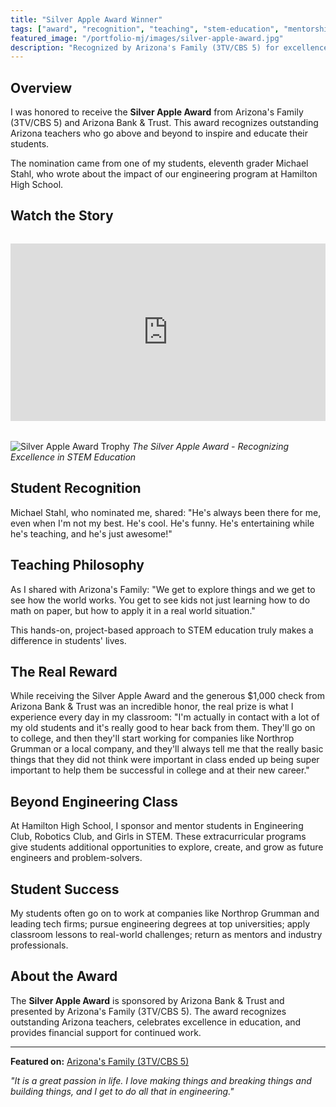 ```yaml
---
title: "Silver Apple Award Winner"
tags: ["award", "recognition", "teaching", "stem-education", "mentorship"]
featured_image: "/portfolio-mj/images/silver-apple-award.jpg"
description: "Recognized by Arizona's Family (3TV/CBS 5) for excellence in STEM education and mentoring future engineers"
---
```


## Overview

I was honored to receive the **Silver Apple Award** from Arizona's Family (3TV/CBS 5) and Arizona Bank & Trust. This award recognizes outstanding Arizona teachers who go above and beyond to inspire and educate their students.

The nomination came from one of my students, eleventh grader Michael Stahl, who wrote about the impact of our engineering program at Hamilton High School.

## Watch the Story

<div style="position: relative; padding-bottom: 56.25%; height: 0; overflow: hidden; max-width: 100%; margin: 2rem 0;">
  <iframe style="position: absolute; top: 0; left: 0; width: 100%; height: 100%;" src="https://www.youtube.com/embed/G9AubV7WMJ4?si=sZYsmVWJxUQdl_t3" title="YouTube video player" frameborder="0" allow="accelerometer; autoplay; clipboard-write; encrypted-media; gyroscope; picture-in-picture; web-share" referrerpolicy="strict-origin-when-cross-origin" allowfullscreen></iframe>
</div>

![Silver Apple Award Trophy](/portfolio-mj/images/silver-apple-trophy.jpg)
*The Silver Apple Award - Recognizing Excellence in STEM Education*

## Student Recognition

Michael Stahl, who nominated me, shared: "He's always been there for me, even when I'm not my best. He's cool. He's funny. He's entertaining while he's teaching, and he's just awesome!"

## Teaching Philosophy

As I shared with Arizona's Family: "We get to explore things and we get to see how the world works. You get to see kids not just learning how to do math on paper, but how to apply it in a real world situation."

This hands-on, project-based approach to STEM education truly makes a difference in students' lives.

## The Real Reward

While receiving the Silver Apple Award and the generous $1,000 check from Arizona Bank & Trust was an incredible honor, the real prize is what I experience every day in my classroom: "I'm actually in contact with a lot of my old students and it's really good to hear back from them. They'll go on to college, and then they'll start working for companies like Northrop Grumman or a local company, and they'll always tell me that the really basic things that they did not think were important in class ended up being super important to help them be successful in college and at their new career."

## Beyond Engineering Class

At Hamilton High School, I sponsor and mentor students in Engineering Club, Robotics Club, and Girls in STEM. These extracurricular programs give students additional opportunities to explore, create, and grow as future engineers and problem-solvers.

## Student Success

My students often go on to work at companies like Northrop Grumman and leading tech firms; pursue engineering degrees at top universities; apply classroom lessons to real-world challenges; return as mentors and industry professionals.

## About the Award

The **Silver Apple Award** is sponsored by Arizona Bank & Trust and presented by Arizona's Family (3TV/CBS 5). The award recognizes outstanding Arizona teachers, celebrates excellence in education, and provides financial support for continued work.

---

**Featured on:** [Arizona's Family (3TV/CBS 5)](https://www.azfamily.com/2024/03/06/chandler-silver-apple-winner-molding-engineers-future/)

*"It is a great passion in life. I love making things and breaking things and building things, and I get to do all that in engineering."*

